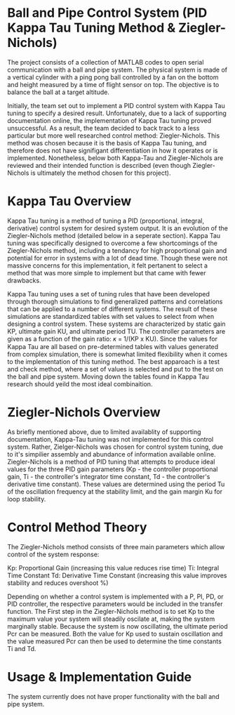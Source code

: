 # Ball and Pipe Control System (PID Kappa Tau Tuning Method & Ziegler-Nichols)
The project consists of a collection of MATLAB codes to open serial communication with a ball and pipe system. The physical system is made of a vertical cylinder with a ping pong ball controlled by a fan on the bottom and height measured by a time of flight sensor on top. The objective is to balance the ball at a target altitude. 

Initially, the team set out to implement a PID control system with Kappa Tau tuning to specify a desired result. Unfortunately, due to a lack of supporting documentation online, the implementation of Kappa Tau tuning proved unsuccessful. As a result, the team decided to back track to a less particular but more well researched control method: Ziegler-Nichols. This method was chosen because it is the basis of Kappa Tau tuning, and therefore does not have signifigant differentiation in how it operates or is implemented. Nonetheless, below both Kappa-Tau and Ziegler-Nichols are reviewed and their intended function is described (even though Ziegler-Nichols is ultimately the method chosen for this project).

# Kappa Tau Overview
Kappa Tau tuning is a method of tuning a PID (proportional, integral, derivative) control system for desired system output. It is an evolution of the Ziegler-Nichols method (detailed below in a seperate section). Kappa Tau tuning was specifically designed to overcome a few shortcomings of the Ziegler-Nichols method, including a tendancy for high proportional gain and potential for error in systems with a lot of dead time. Though these were not massive concerns for this implementation, it felt pertanent to select a method that was more simple to implement but that came with fewer drawbacks.

Kappa Tau tuning uses a set of tuning rules that have been developed through thorough simulations to find generalized patterns and correlations that can be applied to a number of different systems. The result of these simulations are standardized tables with set values to select from when designing a control system. These systems are characterized by static gain KP, ultimate gain KU, and ultimate period TU. The controller parameters are given as a function of the gain ratio: 𝜅 = 1/(KP x KU). Since the values for Kappa Tau are all based on pre-determined tables with values generated from complex simulation, there is somewhat limited flexibility when it comes to the implementation of this tuning method. The best apparoach is a test and check method, where a set of values is selected and put to the test on the ball and pipe system. Moving down the tables found in Kappa Tau research should yeild the most ideal combinaition.

# Ziegler-Nichols Overview
As briefly mentioned above, due to limited availablity of supporting documentation, Kappa-Tau tuning was not implemented for this control system. Rather, Zielger-Nichols was chosen for control system tuning, due to it's simpilier assembly and abundance of information available online. Ziegler-Nichols is a method of PID tuning that attempts to produce ideal values for the three PID gain parameters (Kp - the controller proportional gain, Ti - the controller's integrator time constant, Td - the controller's derivative time constant). These values are determined using the period Tu of the oscillation frequency at the stability limit, and the gain margin Ku for loop stability. 

# Control Method Theory
The Ziegler-Nichols method consists of three main parameters which allow control of the system response:

Kp: Proportional Gain (increasing this value reduces rise time)
Ti: Integral Time Constant
Td: Derivative Time Constant (increasing this value improves stability and reduces overshoot %)

Depending on whether a control system is implemented with a P, PI, PD, or PID controller, the respective parameters would be included in the transfer function. 
The First step in the Ziegler-Nichols method is to set Kp to the maximum value your system will steadily oscilate at, making the system marginally stable. Because the system is now oscillating, the ultimate period Pcr can be measured. Both the value for Kp used to sustain oscillation and the value measured Pcr can then be used to determine the time constants Ti and Td.

# Usage & Implementation Guide
The system currently does not have proper functionality with the ball and pipe system.
